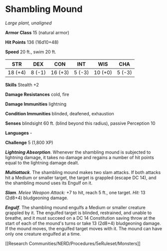 # Shambling Mound

*Large plant, unaligned*

**Armor Class** 15 (natural armor)

**Hit Points** 136 (16d10+48)

**Speed** 20 ft., swim 20 ft.

| STR     | DEX    | CON     | INT    | WIS     | CHA    |
|---------|--------|---------|--------|---------|--------|
| 18 (+4) | 8 (-1) | 16 (+3) | 5 (-3) | 10 (+0) | 5 (-3) |

**Skills** Stealth +2

**Damage Resistances** cold, fire

**Damage Immunities** lightning

**Condition Immunities** blinded, deafened, exhaustion

**Senses** blindsight 60 ft. (blind beyond this radius), passive Perception 10

**Languages** -

**Challenge** 5 (1,800 XP)

***Lightning Absorption***. Whenever the shambling mound is subjected to lightning damage, it takes no damage and regains a number of hit points equal to the lightning damage dealt.


***Multiattack***. The shambling mound makes two slam attacks. If both attacks hit a Medium or smaller target, the target is grappled (escape DC 14), and the shambling mound uses its Engulf on it.

***Slam***. *Melee Weapon Attack:* +7 to hit, reach 5 ft., one target. *Hit:* 13 (2d8+4) bludgeoning damage.

***Engulf***. The shambling mound engulfs a Medium or smaller creature grappled by it. The engulfed target is blinded, restrained, and unable to breathe, and it must succeed on a DC 14 Constitution saving throw at the start of each of the mound's turns or take 13 (2d8+4) bludgeoning damage. If the mound moves, the engulfed target moves with it. The mound can have only one creature engulfed at a time.


[[Research Communities/NERD/Procedures/5eRuleset/Monsters]]